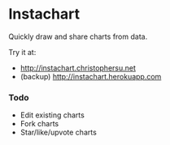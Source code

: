 Instachart
=============

Quickly draw and share charts from data.

Try it at:

* http://instachart.christophersu.net
* (backup) http://instachart.herokuapp.com

### Todo
* Edit existing charts
* Fork charts
* Star/like/upvote charts